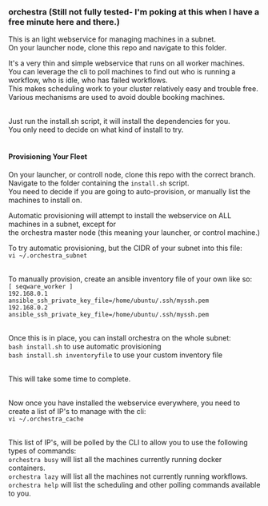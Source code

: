 ### orchestra  (Still not fully tested- I'm poking at this when I have a free minute here and there.)

This is an light webservice for managing machines in a subnet.<br>
On your launcher node, clone this repo and navigate to this folder.<br>

It's a very thin and simple webservice that runs on all worker machines.<br>
You can leverage the cli to poll machines to find out who is running a workflow, who is idle, who has failed workflows.<br>
This makes scheduling work to your cluster relatively easy and trouble free.  Various mechanisms are used to avoid double booking machines.<br><br>

Just run the install.sh script, it will install the dependencies for you.<br>
You only need to decide on what kind of install to try.<br><br>

#### Provisioning Your Fleet

On your launcher, or controll node, clone this repo with the correct branch.<br>
Navigate to the folder containing the ```install.sh``` script.<br>
You need to decide if you are going to auto-provision, or manually list the machines to install on.<br>

Automatic provisioning will attempt to install the webservice on ALL machines in a subnet, except for <br>
the orchestra master node (this meaning your launcher, or control machine.)<br>

To try automatic provisioning, but the CIDR of your subnet into this file:<br>
```vi ~/.orchestra_subnet```<br><br>

To manually provision, create an ansible inventory file of your own like so:<br>
```[ seqware_worker ]```<br>
```192.168.0.1     ansible_ssh_private_key_file=/home/ubuntu/.ssh/myssh.pem```<br>
```192.168.0.2    ansible_ssh_private_key_file=/home/ubuntu/.ssh/myssh.pem```<br>
<br>

Once this is in place, you can install orchestra on the whole subnet:<br>
```bash install.sh```  to use automatic provisioning<br>
```bash install.sh inventoryfile```  to use your custom inventory file<br>
<br>

This will take some time to complete.<br><br>

Now once you have installed the webservice everywhere, you need to create a list of IP's to manage with the cli:<br>
```vi ~/.orchestra_cache```<br><br>

This list of IP's, will be polled by the CLI to allow you to use the following types of commands:<br>
```orchestra busy``` will list all the machines currently running docker containers.<br>
```orchestra lazy``` will list all the machines not currently running workflows.<br>
```orchestra help``` will list the scheduling and other polling commands available to you.<br><br>

